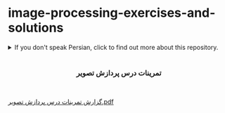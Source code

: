 # image-processing-exercises-and-solutions

<details>
  <summary> If you don't speak Persian, click to find out more about this repository.</summary>
  <p>
It is a Repository for solving the exercises and projects in Image Processing and Computer Vision course. It included 3 folders of exercises, and every folder has a pile of exercises.
</p>
</details>

<br/>

<div dir = "rtl" align="center">

<h3 align="center">تمرینات درس پردازش تصویر</h3>

  <p align="center">
  
</div>
<br/>

[گزارش تمرینات درس پردازش تصویر.pdf](https://github.com/Mahtab-Shabani/image-processing-exercises-and-solutions/files/11854193/default.pdf)

